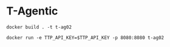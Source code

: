 # T-Agentic

```shell
docker build . -t t-ag02
```

```shell
docker run -e TTP_API_KEY=$TTP_API_KEY -p 8080:8080 t-ag02
```
